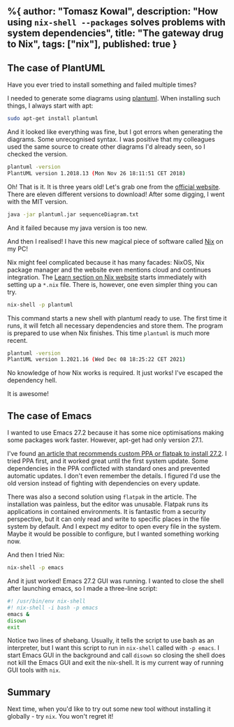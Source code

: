 %{
  author: "Tomasz Kowal",
  description: "How using `nix-shell --packages` solves problems with system dependencies",
  title: "The gateway drug to Nix",
  tags: ["nix"],
  published: true
}
---

## The case of PlantUML

Have you ever tried to install something and failed multiple times?

I needed to generate some diagrams using [plantuml](https://plantuml.com/starting). When installing such things, I always start with apt:
```bash
sudo apt-get install plantuml
```
And it looked like everything was fine, but I got errors when generating the diagrams. Some unrecognised syntax. I was positive that my colleagues used the same source to create other diagrams I'd already seen, so I checked the version.
```bash
plantuml -version
PlantUML version 1.2018.13 (Mon Nov 26 18:11:51 CET 2018)
```
Oh! That is it. It is three years old! Let's grab one from the [official website](https://plantuml.com/download). There are eleven different versions to download! After some digging, I went with the MIT version.

```bash
java -jar plantuml.jar sequenceDiagram.txt
```

And it failed because my java version is too new.

And then I realised! I have this new magical piece of software called [Nix](https://nixos.org/) on my PC!

Nix might feel complicated because it has many facades: NixOS, Nix package manager and the website even mentions cloud and continues integration. The [Learn section on Nix website](https://nixos.org/guides/dev-environment.html) starts immediately with setting up a `*.nix` file. There is, however, one even simpler thing you can try. 

```bash
nix-shell -p plantuml
```

This command starts a new shell with plantuml ready to use. The first time it runs, it will fetch all necessary dependencies and store them. The program is prepared to use when Nix finishes. This time `plantuml` is much more recent.

```bash
plantuml -version                                                                                                                                                    
PlantUML version 1.2021.16 (Wed Dec 08 18:25:22 CET 2021)
```

No knowledge of how Nix works is required. It just works! I've escaped the dependency hell. 

It is awesome!

## The case of Emacs

I wanted to use Emacs 27.2 because it has some nice optimisations making some packages work faster. However, apt-get had only version 27.1.

I've found [an article that recommends custom PPA or flatpak to install 27.2](https://ubuntuhandbook.org/index.php/2021/03/gnu-emacs-27-2-released/). I tried PPA first, and it worked great until the first system update. Some dependencies in the PPA conflicted with standard ones and prevented automatic updates. I don't even remember the details. I figured I'd use the old version instead of fighting with dependencies on every update.

There was also a second solution using `flatpak` in the article. The installation was painless, but the editor was unusable. Flatpak runs its applications in contained environments. It is fantastic from a security perspective, but it can only read and write to specific places in the file system by default. And I expect my editor to open every file in the system. Maybe it would be possible to configure, but I wanted something working now.

And then I tried Nix:

```bash
nix-shell -p emacs
```

And it just worked! Emacs 27.2 GUI was running. I wanted to close the shell after launching emacs, so I made a three-line script:

```bash
#! /usr/bin/env nix-shell
#! nix-shell -i bash -p emacs
emacs &
disown
exit
```

Notice two lines of shebang. Usually, it tells the script to use bash as an interpreter, but I want this script to run in `nix-shell` called with `-p emacs`. I start Emacs GUI in the background and call `disown` so closing the shell does not kill the Emacs GUI and exit the nix-shell. It is my current way of running GUI tools with `nix`.

## Summary

Next time, when you'd like to try out some new tool without installing it globally - try `nix`. You won't regret it!
